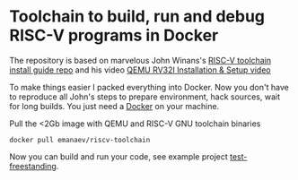 # Toolchain to build, run and debug RISC-V programs in Docker

The repository is based on marvelous John Winans's [RISC-V toolchain install guide repo](https://github.com/johnwinans/riscv-toolchain-install-guide) and his video [QEMU RV32I Installation & Setup video](https://www.youtube.com/watch?v=iWQRV-KJ7tQ)

To make things easier I packed everything into Docker. Now you don't have to reproduce all John's steps to prepare environment, hack sources, wait for long builds. You just need a [Docker](https://docs.docker.com/engine/install/) on your machine.

Pull the <2Gb image with QEMU and RISC-V GNU toolchain binaries
```
docker pull emanaev/riscv-toolchain
```

Now you can build and run your code, see example project [test-freestanding](https://github.com/emanaev/riscv-toolchain/tree/main/test-freestanding).
